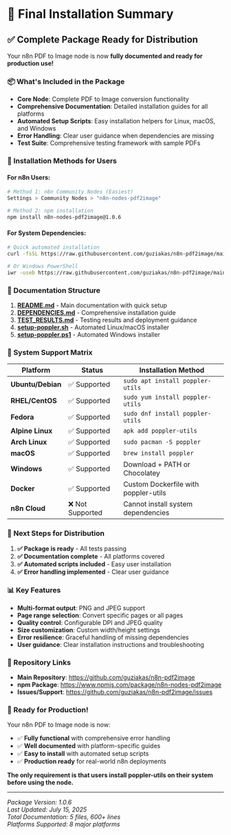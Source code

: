 # 🎉 Final Installation Summary

## ✅ Complete Package Ready for Distribution

Your n8n PDF to Image node is now **fully documented and ready for production use!**

### 📦 What's Included in the Package

- **Core Node**: Complete PDF to Image conversion functionality
- **Comprehensive Documentation**: Detailed installation guides for all platforms
- **Automated Setup Scripts**: Easy installation helpers for Linux, macOS, and Windows
- **Error Handling**: Clear user guidance when dependencies are missing
- **Test Suite**: Comprehensive testing framework with sample PDFs

### 🚀 Installation Methods for Users

#### For n8n Users:
```bash
# Method 1: n8n Community Nodes (Easiest)
Settings > Community Nodes > "n8n-nodes-pdf2image"

# Method 2: npm installation
npm install n8n-nodes-pdf2image@1.0.6
```

#### For System Dependencies:
```bash
# Quick automated installation
curl -fsSL https://raw.githubusercontent.com/guziakas/n8n-pdf2image/main/setup-poppler.sh | bash

# Or Windows PowerShell
iwr -useb https://raw.githubusercontent.com/guziakas/n8n-pdf2image/main/setup-poppler.ps1 | iex
```

### 📖 Documentation Structure

1. **[README.md](README.md)** - Main documentation with quick setup
2. **[DEPENDENCIES.md](DEPENDENCIES.md)** - Comprehensive installation guide
3. **[TEST_RESULTS.md](TEST_RESULTS.md)** - Testing results and deployment guidance
4. **[setup-poppler.sh](setup-poppler.sh)** - Automated Linux/macOS installer
5. **[setup-poppler.ps1](setup-poppler.ps1)** - Automated Windows installer

### 🔧 System Support Matrix

| Platform | Status | Installation Method |
|----------|--------|-------------------|
| **Ubuntu/Debian** | ✅ Supported | `sudo apt install poppler-utils` |
| **RHEL/CentOS** | ✅ Supported | `sudo yum install poppler-utils` |
| **Fedora** | ✅ Supported | `sudo dnf install poppler-utils` |
| **Alpine Linux** | ✅ Supported | `apk add poppler-utils` |
| **Arch Linux** | ✅ Supported | `sudo pacman -S poppler` |
| **macOS** | ✅ Supported | `brew install poppler` |
| **Windows** | ✅ Supported | Download + PATH or Chocolatey |
| **Docker** | ✅ Supported | Custom Dockerfile with poppler-utils |
| **n8n Cloud** | ❌ Not Supported | Cannot install system dependencies |

### 🎯 Next Steps for Distribution

1. **✅ Package is ready** - All tests passing
2. **✅ Documentation complete** - All platforms covered
3. **✅ Automated scripts included** - Easy user installation
4. **✅ Error handling implemented** - Clear user guidance

### 📊 Key Features

- **Multi-format output**: PNG and JPEG support
- **Page range selection**: Convert specific pages or all pages
- **Quality control**: Configurable DPI and JPEG quality
- **Size customization**: Custom width/height settings
- **Error resilience**: Graceful handling of missing dependencies
- **User guidance**: Clear installation instructions and troubleshooting

### 🔗 Repository Links

- **Main Repository**: https://github.com/guziakas/n8n-pdf2image
- **npm Package**: https://www.npmjs.com/package/n8n-nodes-pdf2image
- **Issues/Support**: https://github.com/guziakas/n8n-pdf2image/issues

### 🎉 Ready for Production!

Your n8n PDF to Image node is now:
- ✅ **Fully functional** with comprehensive error handling
- ✅ **Well documented** with platform-specific guides
- ✅ **Easy to install** with automated setup scripts
- ✅ **Production ready** for real-world n8n deployments

**The only requirement is that users install poppler-utils on their system before using the node.**

---

*Package Version: 1.0.6*  
*Last Updated: July 15, 2025*  
*Total Documentation: 5 files, 600+ lines*  
*Platforms Supported: 8 major platforms*
